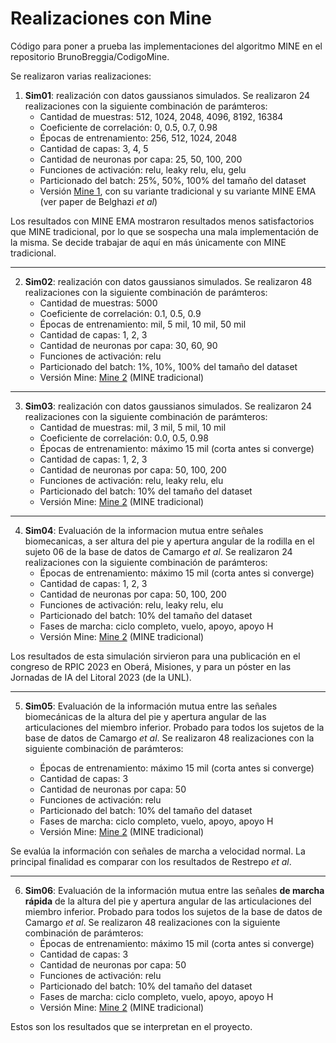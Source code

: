 # Realizaciones con Mine

Código para poner a prueba las implementaciones del 
algoritmo MINE en el repositorio BrunoBreggia/CodigoMine.

Se realizaron varias realizaciones:

1. **Sim01**: realización con datos gaussianos simulados. Se realizaron 24
realizaciones con la siguiente combinación de parámteros:
   * Cantidad de muestras: 512, 1024, 2048, 4096, 8192, 16384
   * Coeficiente de correlación: 0, 0.5, 0.7, 0.98
   * Épocas de entrenamiento: 256, 512, 1024, 2048
   * Cantidad de capas: 3, 4, 5
   * Cantidad de neuronas por capa: 25, 50, 100, 200
   * Funciones de activación: relu, leaky relu, elu, gelu
   * Particionado del batch: 25%, 50%, 100% del tamaño del dataset
   * Versión [Mine 1](https://github.com/BrunoBreggia/CodigoMine/blob/main/mine/mine.py), con su variante 
   tradicional y su variante MINE EMA (ver paper de Belghazi _et al_)

Los resultados con MINE EMA mostraron resultados menos satisfactorios que
   MINE tradicional, por lo que se sospecha una mala implementación de la 
   misma. Se decide trabajar de aquí en más únicamente con MINE tradicional.

---

2. **Sim02**: realización con datos gaussianos simulados. Se realizaron 48
realizaciones con la siguiente combinación de parámteros:
   * Cantidad de muestras: 5000
   * Coeficiente de correlación: 0.1, 0.5, 0.9
   * Épocas de entrenamiento: mil, 5 mil, 10 mil, 50 mil
   * Cantidad de capas: 1, 2, 3
   * Cantidad de neuronas por capa: 30, 60, 90
   * Funciones de activación: relu
   * Particionado del batch: 1%, 10%, 100% del tamaño del dataset
   * Versión Mine: [Mine 2](https://github.com/BrunoBreggia/CodigoMine/blob/main/mine/mine2.py) (MINE tradicional)
   
---

3. **Sim03**: realización con datos gaussianos simulados. Se realizaron 24
realizaciones con la siguiente combinación de parámteros:
   * Cantidad de muestras: mil, 3 mil, 5 mil, 10 mil
   * Coeficiente de correlación: 0.0, 0.5, 0.98
   * Épocas de entrenamiento: máximo 15 mil (corta antes si converge)
   * Cantidad de capas: 1, 2, 3
   * Cantidad de neuronas por capa: 50, 100, 200
   * Funciones de activación: relu, leaky relu, elu
   * Particionado del batch: 10% del tamaño del dataset
   * Versión Mine: [Mine 2](https://github.com/BrunoBreggia/CodigoMine/blob/main/mine/mine2.py) (MINE tradicional)
   
---

4. **Sim04**: Evaluación de la informacion mutua entre señales biomecanicas,
a ser altura del pie y apertura angular de la rodilla en el sujeto 06 de la 
base de datos de Camargo _et al_. Se realizaron 24 realizaciones con la siguiente 
combinación de parámteros:
   * Épocas de entrenamiento: máximo 15 mil (corta antes si converge)
   * Cantidad de capas: 1, 2, 3
   * Cantidad de neuronas por capa: 50, 100, 200
   * Funciones de activación: relu, leaky relu, elu
   * Particionado del batch: 10% del tamaño del dataset
   * Fases de marcha: ciclo completo, vuelo, apoyo, apoyo H
   * Versión Mine: [Mine 2](https://github.com/BrunoBreggia/CodigoMine/blob/main/mine/mine2.py) (MINE tradicional)

Los resultados de esta simulación sirvieron para una publicación en el 
   congreso de RPIC 2023 en Oberá, Misiones, y para un póster en las 
   Jornadas de IA del Litoral 2023 (de la UNL).

---

5. **Sim05**: Evaluación de la información mutua entre las señales 
biomecánicas de la altura del pie y apertura angular de las articulaciones
del miembro inferior. Probado para todos los sujetos de la base de datos de
Camargo _et al_. Se realizaron 48 realizaciones con la siguiente 
combinación de parámteros:

   * Épocas de entrenamiento: máximo 15 mil (corta antes si converge)
   * Cantidad de capas: 3
   * Cantidad de neuronas por capa: 50
   * Funciones de activación: relu
   * Particionado del batch: 10% del tamaño del dataset
   * Fases de marcha: ciclo completo, vuelo, apoyo, apoyo H
   * Versión Mine: [Mine 2](https://github.com/BrunoBreggia/CodigoMine/blob/main/mine/mine2.py) (MINE tradicional)

Se evalúa la información con señales de marcha a velocidad normal. 
La principal finalidad es comparar con los resultados de Restrepo _et al_.

---

6. **Sim06**: Evaluación de la información mutua entre las señales 
**de marcha rápida** de la altura del pie y apertura angular de las 
articulaciones del miembro inferior. Probado para todos los sujetos de la
base de datos de Camargo _et al_. Se realizaron 48 realizaciones con la
siguiente combinación de parámteros:
   * Épocas de entrenamiento: máximo 15 mil (corta antes si converge)
   * Cantidad de capas: 3
   * Cantidad de neuronas por capa: 50
   * Funciones de activación: relu
   * Particionado del batch: 10% del tamaño del dataset
   * Fases de marcha: ciclo completo, vuelo, apoyo, apoyo H
   * Versión Mine: [Mine 2](https://github.com/BrunoBreggia/CodigoMine/blob/main/mine/mine2.py) (MINE tradicional)

Estos son los resultados que se interpretan en el proyecto.

